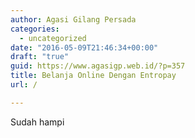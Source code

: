 ```yaml
---
author: Agasi Gilang Persada
categories:
  - uncategorized
date: "2016-05-09T21:46:34+00:00"
draft: "true"
guid: https://www.agasigp.web.id/?p=357
title: Belanja Online Dengan Entropay
url: /

---
```

Sudah hampi
